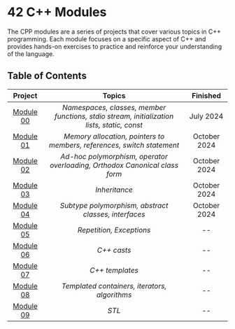 # 42 C++ Modules

The CPP modules are a series of projects that cover various topics in C++ programming. Each module focuses on a specific aspect of C++ and provides hands-on exercises to practice and reinforce your understanding of the language.

## Table of Contents
| Project | Topics | Finished |
| :-----: | :----: | :------: |
| [Module 00](./00) | _Namespaces, classes, member functions, stdio stream, initialization lists, static, const_  | July 2024 |
| [Module 01](./01) | _Memory allocation, pointers to members, references, switch statement_ | October 2024 |
| [Module 02](./02) | _Ad-hoc polymorphism, operator overloading, Orthodox Canonical class form_ | October 2024  |
| [Module 03](./03) | _Inheritance_ | October 2024  |
| [Module 04](./04) | _Subtype polymorphism, abstract classes, interfaces_ | October 2024  |
| [Module 05](./05) | _Repetition, Exceptions_ | -- |
| [Module 06](./06) | _C++ casts_ | -- |
| [Module 07](./07) | _C++ templates_ | -- |
| [Module 08](./08) | _Templated containers, iterators, algorithms_ | -- |
| [Module 09](./09) | _STL_ | -- |